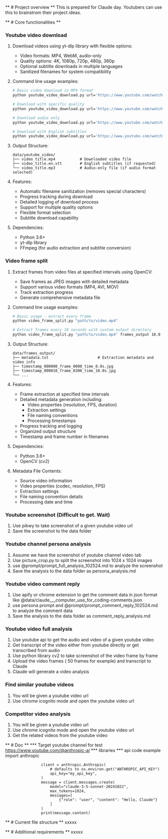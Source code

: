 ** # Project overview **
This is prepared for Claude day. Youtubers can use this to brainstrom their project ideas.


** # Core functionalities **

### Youtube video download
1. Download videos using yt-dlp library with flexible options:
   - Video formats: MP4, WebM, audio-only
   - Quality options: 4K, 1080p, 720p, 480p, 360p
   - Optional subtitle downloads in multiple languages
   - Sanitized filenames for system compatibility

2. Command line usage examples:
   ```bash
   # Basic video download in MP4 format
   python youtube_video_download.py url='https://www.youtube.com/watch?v=VIDEO_ID'

   # Download with specific quality
   python youtube_video_download.py url='https://www.youtube.com/watch?v=VIDEO_ID' quality='720p'

   # Download audio only
   python youtube_video_download.py url='https://www.youtube.com/watch?v=VIDEO_ID' format='audio'

   # Download with English subtitles
   python youtube_video_download.py url='https://www.youtube.com/watch?v=VIDEO_ID' subtitles='en'
   ```
   

3. Output Structure:
   ```
   data/youtube_video/
   ├── video_title.mp4           # Downloaded video file
   ├── video_title.en.vtt        # English subtitles (if requested)
   └── video_title.mp3           # Audio-only file (if audio format selected)
   ```

4. Features:
   - Automatic filename sanitization (removes special characters)
   - Progress tracking during download
   - Detailed logging of download process
   - Support for multiple quality options
   - Flexible format selection
   - Subtitle download capability

5. Dependencies:
   - Python 3.6+
   - yt-dlp library
   - FFmpeg (for audio extraction and subtitle conversion)

### Video frame split
1. Extract frames from video files at specified intervals using OpenCV:
   - Save frames as JPEG images with detailed metadata
   - Support various video formats (MP4, AVI, MOV)
   - Track extraction progress
   - Generate comprehensive metadata file

2. Command line usage examples:
   ```bash
   # Basic usage - extract every frame
   python video_frame_split.py "path/to/video.mp4"

   # Extract frames every 10 seconds with custom output directory
   python video_frame_split.py "path/to/video.mp4" frames_output 10.0
   ```

3. Output Structure:
   ```
   data/frames_output/
   ├── metadata.txt                      # Extraction metadata and video info
   ├── timestamp_000000_frame_0000_time_0.0s.jpg
   ├── timestamp_000010_frame_0300_time_10.0s.jpg
   └── ...
   ```

4. Features:
   - Frame extraction at specified time intervals
   - Detailed metadata generation including:
     - Video properties (resolution, FPS, duration)
     - Extraction settings
     - File naming conventions
     - Processing timestamps
   - Progress tracking and logging
   - Organized output structure
   - Timestamp and frame number in filenames

5. Dependencies:
   - Python 3.6+
   - OpenCV (cv2)

6. Metadata File Contents:
   - Source video information
   - Video properties (codec, resolution, FPS)
   - Extraction settings
   - File naming convention details
   - Processing date and time


### Youtube screenshot (Difficult to get. Wait)
1. Use pikwy to take screenshot of a given youtube video url
2. Save the screenshot to the data folder


### Youtube channel persona analysis
1. Assume we have the screenshot of youtube channel video tab
2. Use picture_crop.py to split the screenshot into 1024 x 1024 images
3. use @prompt/prompt_full_analysis_102524.md to analyze the screenshot
4. Save the analysis to the data folder as persona_analysis.md

### Youtube video comment reply
1. Use apify or chrome extension to get the comment data in json format like @data/claude___computer_use_for_coding-comments.json
2. use persona prompt and @prompt/prompt_comment_reply_102524.md to analyze the comment data
3. Save the analysis to the data folder as comment_reply_analysis.md

### Youtube video full analysis
1. Use youtube api to get the audio and video of a given youtube video
2. Get transcript of the video either from youtube directly or get transcribed from audio
3. Use python library cv2 to take screenshot of the video frame by frame
4. Upload the video frames ( 50 frames for example) and transcript to Claude
5. Claude will generate a video analysis

### Find similar youtube videos
1. You will be given a youtube video url
2. Use chrome icognito mode and open the youtube video url


### Competitor video analysis
1. You will be given a youtube video url
2. Use chrome icognito mode and open the youtube video url
3. Get the related videos from the youtube video


** # Doc **
*** Target youtube channel for test
https://www.youtube.com/@anthropic-ai
*** libraries
*** api code example
                    import anthropic

                    client = anthropic.Anthropic(
                        # defaults to os.environ.get("ANTHROPIC_API_KEY")
                        api_key="my_api_key",
                    )
                    message = client.messages.create(
                        model="claude-3-5-sonnet-20241022",
                        max_tokens=1024,
                        messages=[
                            {"role": "user", "content": "Hello, Claude"}
                        ]
                    )
                    print(message.content)

** # Current file structure **
xxxxx

** # Additional requirements **
xxxxx